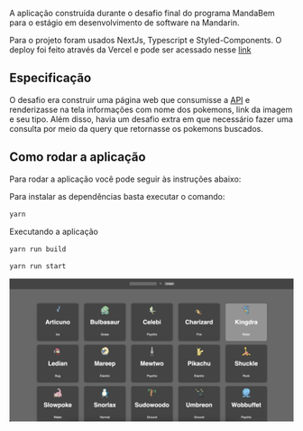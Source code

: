 A aplicação construída durante o desafio final do programa MandaBem para o estágio em desenvolvimento de software na Mandarin.

Para o projeto foram usados NextJs, Typescript e Styled-Components. O deploy foi feito através da Vercel e pode ser acessado nesse [link](https://apipokemon-seven.vercel.app/ß)

## Especificação 
O desafio era construir uma página web que consumisse a [API](https://pokemon.mandarin.com.br/) e renderizasse na tela informações com nome dos pokemons, link da imagem e seu tipo. Além disso, havia um desafio extra em que necessário fazer uma consulta por meio da query que retornasse os pokemons buscados.

## Como rodar a aplicação

Para rodar a aplicação você pode seguir às instruções abaixo:


Para instalar as dependências basta executar o comando:
```bash
yarn 
```

Executando a aplicação

```bash
yarn run build 
```

```bash
yarn run start  
```

![Alt text](image.png)